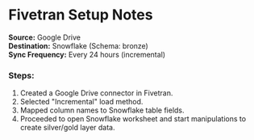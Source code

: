 
# Fivetran Setup Notes

**Source:** Google Drive  
**Destination:** Snowflake (Schema: bronze)  
**Sync Frequency:** Every 24 hours (incremental)  

### Steps:
1. Created a Google Drive connector in Fivetran.
2. Selected "Incremental" load method.
3. Mapped column names to Snowflake table fields.
4. Proceeded to open Snowflake worksheet and start manipulations to create silver/gold layer data.
